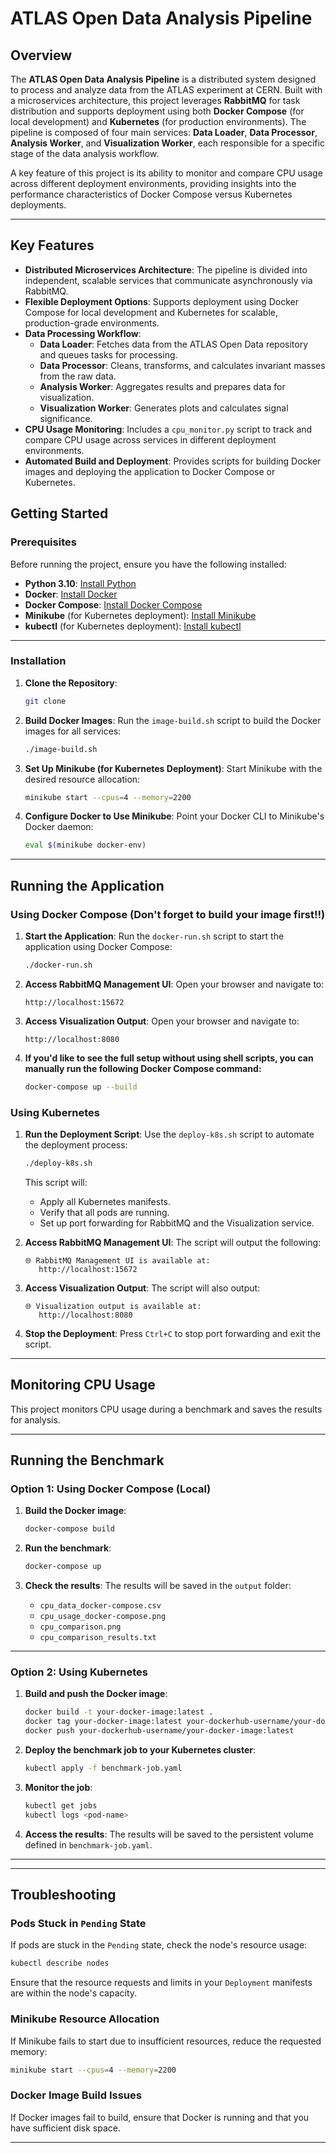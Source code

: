 
# ATLAS Open Data Analysis Pipeline

## Overview
The **ATLAS Open Data Analysis Pipeline** is a distributed system designed to process and analyze data from the ATLAS experiment at CERN. Built with a microservices architecture, this project leverages **RabbitMQ** for task distribution and supports deployment using both **Docker Compose** (for local development) and **Kubernetes** (for production environments). The pipeline is composed of four main services: **Data Loader**, **Data Processor**, **Analysis Worker**, and **Visualization Worker**, each responsible for a specific stage of the data analysis workflow.

A key feature of this project is its ability to monitor and compare CPU usage across different deployment environments, providing insights into the performance characteristics of Docker Compose versus Kubernetes deployments.

---

## Key Features
- **Distributed Microservices Architecture**: The pipeline is divided into independent, scalable services that communicate asynchronously via RabbitMQ.
- **Flexible Deployment Options**: Supports deployment using Docker Compose for local development and Kubernetes for scalable, production-grade environments.
- **Data Processing Workflow**:
  - **Data Loader**: Fetches data from the ATLAS Open Data repository and queues tasks for processing.
  - **Data Processor**: Cleans, transforms, and calculates invariant masses from the raw data.
  - **Analysis Worker**: Aggregates results and prepares data for visualization.
  - **Visualization Worker**: Generates plots and calculates signal significance.
- **CPU Usage Monitoring**: Includes a `cpu_monitor.py` script to track and compare CPU usage across services in different deployment environments.
- **Automated Build and Deployment**: Provides scripts for building Docker images and deploying the application to Docker Compose or Kubernetes.


## Getting Started

### Prerequisites
Before running the project, ensure you have the following installed:
- **Python 3.10**: [Install Python](https://www.python.org/downloads/)
- **Docker**: [Install Docker](https://docs.docker.com/get-docker/)
- **Docker Compose**: [Install Docker Compose](https://docs.docker.com/compose/install/)
- **Minikube** (for Kubernetes deployment): [Install Minikube](https://minikube.sigs.k8s.io/docs/start/)
- **kubectl** (for Kubernetes deployment): [Install kubectl](https://kubernetes.io/docs/tasks/tools/install-kubectl/)

---

### Installation
1. **Clone the Repository**:
   ```bash
   git clone 
   ```

2. **Build Docker Images**:
   Run the `image-build.sh` script to build the Docker images for all services:
   ```bash
   ./image-build.sh
   ```

3. **Set Up Minikube (for Kubernetes Deployment)**:
   Start Minikube with the desired resource allocation:
   ```bash
   minikube start --cpus=4 --memory=2200
   ```

4. **Configure Docker to Use Minikube**:
   Point your Docker CLI to Minikube's Docker daemon:
   ```bash
   eval $(minikube docker-env)
   ```

---

## Running the Application

### Using Docker Compose (Don't forget to build your image first!!)
1. **Start the Application**:
   Run the `docker-run.sh` script to start the application using Docker Compose:
   ```bash
   ./docker-run.sh
   ```

2. **Access RabbitMQ Management UI**:
   Open your browser and navigate to:
   ```
   http://localhost:15672

3. **Access Visualization Output**:
   Open your browser and navigate to:
   ```
   http://localhost:8080
   ```
4. **If you'd like to see the full setup without using shell scripts, you can manually run the following Docker Compose command:**

   ```bash
   docker-compose up --build

   ```

### Using Kubernetes
1. **Run the Deployment Script**:
   Use the `deploy-k8s.sh` script to automate the deployment process:
   ```bash
   ./deploy-k8s.sh
   ```

   This script will:
   - Apply all Kubernetes manifests.
   - Verify that all pods are running.
   - Set up port forwarding for RabbitMQ and the Visualization service.

2. **Access RabbitMQ Management UI**:
   The script will output the following:
   ```
   🌐 RabbitMQ Management UI is available at:
      http://localhost:15672
   ```

3. **Access Visualization Output**:
   The script will also output:
   ```
   🌐 Visualization output is available at:
      http://localhost:8080
   ```

4. **Stop the Deployment**:
   Press `Ctrl+C` to stop port forwarding and exit the script.

---

## Monitoring CPU Usage

This project monitors CPU usage during a benchmark and saves the results for analysis.

---

## Running the Benchmark

### Option 1: Using Docker Compose (Local)

1. **Build the Docker image**:
   ```bash
   docker-compose build
   ```

2. **Run the benchmark**:
   ```bash
   docker-compose up
   ```

3. **Check the results**:
   The results will be saved in the `output` folder:
   - `cpu_data_docker-compose.csv`
   - `cpu_usage_docker-compose.png`
   - `cpu_comparison.png`
   - `cpu_comparison_results.txt`

---

### Option 2: Using Kubernetes

1. **Build and push the Docker image**:
   ```bash
   docker build -t your-docker-image:latest .
   docker tag your-docker-image:latest your-dockerhub-username/your-docker-image:latest
   docker push your-dockerhub-username/your-docker-image:latest
   ```

2. **Deploy the benchmark job to your Kubernetes cluster**:
   ```bash
   kubectl apply -f benchmark-job.yaml
   ```

3. **Monitor the job**:
   ```bash
   kubectl get jobs
   kubectl logs <pod-name>
   ```

4. **Access the results**:
   The results will be saved to the persistent volume defined in `benchmark-job.yaml`.

---
------

## Troubleshooting

### Pods Stuck in `Pending` State
If pods are stuck in the `Pending` state, check the node's resource usage:
```bash
kubectl describe nodes
```
Ensure that the resource requests and limits in your `Deployment` manifests are within the node's capacity.

### Minikube Resource Allocation
If Minikube fails to start due to insufficient resources, reduce the requested memory:
```bash
minikube start --cpus=4 --memory=2200
```

### Docker Image Build Issues
If Docker images fail to build, ensure that Docker is running and that you have sufficient disk space.

---


